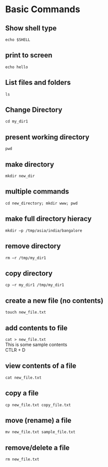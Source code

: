 # Basic Commands
## Show shell type
`echo $SHELL`
## print to screen
`echo hello`
## List files and folders
`ls`
## Change Directory
`cd my_dir1`
## present working directory
`pwd`
## make directory
`mkdir new_dir`
## multiple commands
`cd new_directory; mkdir www; pwd`
## make full directory hieracy
`mkdir –p /tmp/asia/india/bangalore`
## remove directory
`rm –r /tmp/my_dir1`
## copy directory
`cp –r my_dir1 /tmp/my_dir1`
## create a new file (no contents)
`touch new_file.txt`
## add contents to file
`cat > new_file.txt`  
This is some sample contents  
CTLR + D
## view contents of a file
`cat new_file.txt`
## copy a file
`cp new_file.txt copy_file.txt `
## move (rename) a file
`mv new_file.txt sample_file.txt`
## remove/delete a file
`rm new_file.txt`


